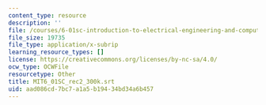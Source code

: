 ```yaml
---
content_type: resource
description: ''
file: /courses/6-01sc-introduction-to-electrical-engineering-and-computer-science-i-spring-2011/aad086cd7bc7a1a5b19434bd34a6b457_MIT6_01SC_rec2_300k.srt
file_size: 19735
file_type: application/x-subrip
learning_resource_types: []
license: https://creativecommons.org/licenses/by-nc-sa/4.0/
ocw_type: OCWFile
resourcetype: Other
title: MIT6_01SC_rec2_300k.srt
uid: aad086cd-7bc7-a1a5-b194-34bd34a6b457
---
```

